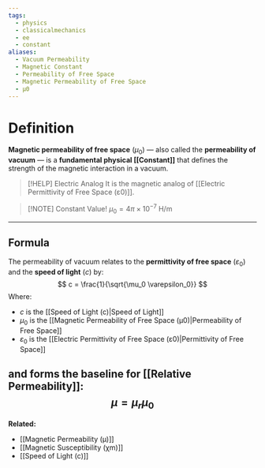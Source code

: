 ```yaml
---
tags:
  - physics
  - classicalmechanics
  - ee
  - constant
aliases:
  - Vacuum Permeability
  - Magnetic Constant
  - Permeability of Free Space
  - Magnetic Permeability of Free Space
  - μ0
---
```

# Definition
**Magnetic permeability of free space** ($\mu_0$) — also called the **permeability of vacuum** — is a **fundamental physical [[Constant]]** that defines the strength of the magnetic interaction in a vacuum. 

> [!HELP] Electric Analog
> It is the magnetic analog of [[Electric Permittivity of Free Space (ε0)]]. 

> [!NOTE] Constant Value!
> $\mu_0 = 4\pi \times 10^{-7}\ \text{H/m}$

---
## Formula
The permeability of vacuum relates to the **permittivity of free space** ($\varepsilon_0$) and the **speed of light** ($c$) by:
$$
c = \frac{1}{\sqrt{\mu_0 \varepsilon_0}}
$$
Where:
- $c$ is the [[Speed of Light (c)|Speed of Light]]
- $\mu_{0}$ is the [[Magnetic Permeability of Free Space (μ0)|Permeability of Free Space]]
- $\varepsilon_0$ is the [[Electric Permittivity of Free Space (ε0)|Permittivity of Free Space]]

and forms the baseline for [[Relative Permeability]]:
$$
\mu = \mu_r \mu_0
$$
---
**Related:**  
- [[Magnetic Permeability (μ)]]  
- [[Magnetic Susceptibility (χm)]]  
- [[Speed of Light (c)]]  